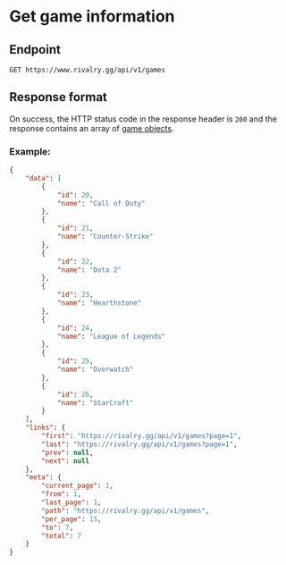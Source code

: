 # Get game information

## Endpoint

`GET https://www.rivalry.gg/api/v1/games`

## Response format

On success, the HTTP status code in the response header is `200` and the response contains an array of [game objects](../Objects.md#game).

### Example:

```json
{
	"data": [
		{
			"id": 20,
			"name": "Call of Duty"
		},
		{
			"id": 21,
			"name": "Counter-Strike"
		},
		{
			"id": 22,
			"name": "Dota 2"
		},
		{
			"id": 23,
			"name": "Hearthstone"
		},
		{
			"id": 24,
			"name": "League of Legends"
		},
		{
			"id": 25,
			"name": "Overwatch"
		},
		{
			"id": 26,
			"name": "StarCraft"
		}
	],
	"links": {
		"first": "https://rivalry.gg/api/v1/games?page=1",
		"last": "https://rivalry.gg/api/v1/games?page=1",
		"prev": null,
		"next": null
	},
	"meta": {
		"current_page": 1,
		"from": 1,
		"last_page": 1,
		"path": "https://rivalry.gg/api/v1/games",
		"per_page": 15,
		"to": 7,
		"total": 7
	}
}
```